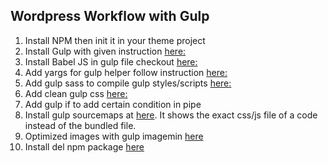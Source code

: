 ## Wordpress Workflow with Gulp

1. Install NPM then init it in your theme project
2. Install Gulp with given instruction [here:](https://gulpjs.com/docs/en/getting-started/quick-start) 
3. Install Babel JS in gulp file checkout [here:](https://github.com/gulpjs/gulp) 
4. Add yargs for gulp helper follow instruction [here:](https://www.npmjs.com/package/yargs)
5. Add gulp sass to compile gulp styles/scripts [here:](https://www.npmjs.com/package/gulp-sass)
6. Add clean gulp css [here:](https://www.npmjs.com/package/gulp-clean-css)
7. Add gulp if to add certain condition in pipe
8. Install gulp sourcemaps at [here](https://www.npmjs.com/package/gulp-sourcemaps). It shows the exact css/js file of a code instead of the bundled file.
9. Optimized images with gulp imagemin [here](https://www.npmjs.com/package/gulp-imagemin)
10. Install del npm package [here](https://www.npmjs.com/package/del)
